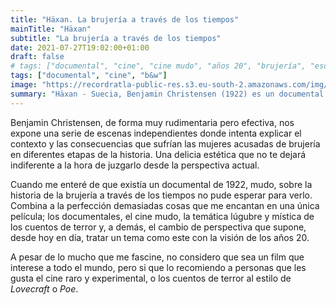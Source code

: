 ```yaml
---
title: "Häxan. La brujería a través de los tiempos"
mainTitle: "Häxan"
subtitle: "La brujería a través de los tiempos"
date: 2021-07-27T19:02:00+01:00
draft: false
# tags: ["documental", "cine", "cine mudo", "años 20", "brujería", "esoterismo", "religión"]
tags: ["documental", "cine", "b&w"]
image: "https://recordratla-public-res.s3.eu-south-2.amazonaws.com/img/20210727/haxan-1300.jpg"
summary: "Häxan - Suecia, Benjamin Christensen (1922) es un documental mudo que recorre la historia de la brujería a través de los tiempos."
---
```


Benjamin Christensen, de forma muy rudimentaria pero efectiva, nos
expone una serie de escenas independientes donde intenta explicar el
contexto y las consecuencias que sufrían las mujeres acusadas de
brujería en diferentes etapas de la historia. Una delicia estética que
no te dejará indiferente a la hora de juzgarlo desde la perspectiva
actual.

Cuando me enteré de que existía un documental de 1922, mudo, sobre la
historia de la brujería a través de los tiempos no pude esperar para
verlo. Combina a la perfección demasiadas cosas que me encantan en una
única película; los documentales, el cine mudo, la temática lúgubre y
mística de los cuentos de terror y, a demás, el cambio de perspectiva
que supone, desde hoy en día, tratar un tema como este con la visión de
los años 20.

A pesar de lo mucho que me fascine, no considero que sea un film que
interese a todo el mundo, pero si que lo recomiendo a personas que les
gusta el cine raro y experimental, o los cuentos de terror al estilo de
*Lovecraft* o *Poe*.

